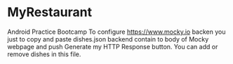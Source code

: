 # MyRestaurant
Android Practice Bootcamp
To configure https://www.mocky.io backen you just to copy and paste dishes.json 
backend contain to body of Mocky webpage and push Generate my HTTP Response button.
You can add or remove dishes in this file. 
